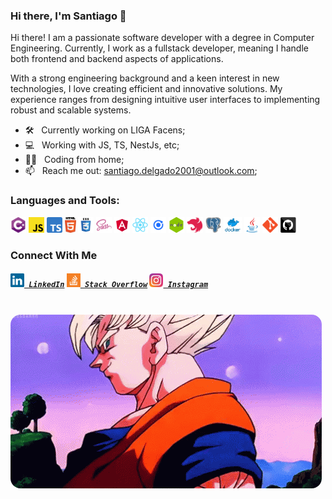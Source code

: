 ### Hi there, I'm Santiago 👋


Hi there! I am a passionate software developer with a degree in Computer Engineering. Currently,
I work as a fullstack developer, meaning I handle both frontend and backend aspects of applications.

With a strong engineering background and a keen interest in new technologies, I love creating efficient
and innovative solutions. My experience ranges from designing intuitive user interfaces to implementing
robust and scalable systems.

- 🛠 &nbsp; Currently working on LIGA Facens;
- 💻 &nbsp; Working with JS, TS, NestJs, etc;
- 🧑‍💻 &nbsp; Coding from home;
- 📫 &nbsp; Reach me out: <a href="mailto:santiago.delgado2001@outlook.com?">santiago.delgado2001@outlook.com</a>;

### Languages and Tools:
<p >
  <code><img title="C#" height="25" src="assets/images/cSharp.svg"></code>
  <code><img title="Javascript" height="25" src="assets/images/javascript.svg"></code>
  <code><img title="Typescript" height="25" src="assets/images/typescript.png"></code>
  <code><img title="HTML5" height="25" src="assets/images/html5.svg"></code>
  <code><img title="CSS" height="25" src="assets/images/css.svg"></code>
  <code><img title="SASS" height="25" src="assets/images/sass.svg"></code>
  <code><img title="Angular" height="25" src="assets/images/angular.png"></code>
  <code><img title="React" height="25" src="assets/images/react-original.svg"></code>
  <code><img title="Ionic Framework" height="25" src="assets/images/ionicFramework.png"></code>
  <code><img title="Node Js" height="25" src="assets/images/nodeJs.png"></code>
  <code><img title="Nest Js" height="25" src="assets/images/nestJs.svg"></code>
  <code><img title="PostgreSQL" height="25" src="assets/images/postgresql.svg"></code>
  <code><img title="Docker" height="25" src="assets/images/docker.png"></code>
  <code><img title="Java" height="25" src="assets/images/java-original.svg"></code>
  <code><img title="Git" height="25" src="assets/images/git-original.svg"></code>
  <code><img title="GitHub" height="25" src="assets/images/github.svg"></code>
</p>

### Connect With Me
<h5>
  <code><a href="https://www.linkedin.com/in/5antiag0/" title="LinkedIn Profile"><img width="22" src="assets/images/linkedin.svg"> LinkedIn</a></code>
  <code><a href="https://stackoverflow.com/users/246843/5antia60" title="Stack Overflow Profile"><img width="22" src="assets/images/stackoverflow.svg"> Stack Overflow</a></code>
  <code><a href="https://www.instagram.com/ogsantiag0/" title="Instagram Profile"><img width="22" src="assets/images/instagram.svg"> Instagram</a></code>
</h5>

<br>

<img style="border-radius: 1rem" src="assets/gifs/hi_there_goku.gif">
